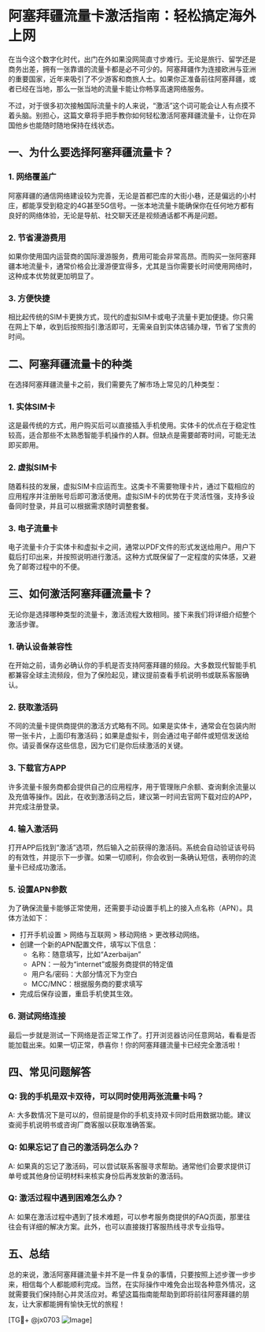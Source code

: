 # 阿塞拜疆流量卡激活指南：轻松搞定海外上网

在当今这个数字化时代，出门在外如果没网简直寸步难行。无论是旅行、留学还是商务出差，拥有一张靠谱的流量卡都是必不可少的。阿塞拜疆作为连接欧洲与亚洲的重要国家，近年来吸引了不少游客和商旅人士。如果你正准备前往阿塞拜疆，或者已经在当地，那么一张当地的流量卡能让你畅享高速网络服务。

不过，对于很多初次接触国际流量卡的人来说，“激活”这个词可能会让人有点摸不着头脑。别担心，这篇文章将手把手教你如何轻松激活阿塞拜疆流量卡，让你在异国他乡也能随时随地保持在线状态。

## 一、为什么要选择阿塞拜疆流量卡？

### 1. 网络覆盖广
阿塞拜疆的通信网络建设较为完善，无论是首都巴库的大街小巷，还是偏远的小村庄，都能享受到稳定的4G甚至5G信号。一张本地流量卡能确保你在任何地方都有良好的网络体验，无论是导航、社交聊天还是视频通话都不再是问题。

### 2. 节省漫游费用
如果你使用国内运营商的国际漫游服务，费用可能会非常高昂。而购买一张阿塞拜疆本地流量卡，通常价格会比漫游便宜得多，尤其是当你需要长时间使用网络时，这种成本优势就更加明显了。

### 3. 方便快捷
相比起传统的SIM卡更换方式，现代的虚拟SIM卡或电子流量卡更加便捷。你只需在网上下单，收到后按照指引激活即可，无需亲自到实体店铺办理，节省了宝贵的时间。

## 二、阿塞拜疆流量卡的种类

在选择阿塞拜疆流量卡之前，我们需要先了解市场上常见的几种类型：

### 1. 实体SIM卡
这是最传统的方式，用户购买后可以直接插入手机使用。实体卡的优点在于稳定性较高，适合那些不太熟悉智能手机操作的人群。但缺点是需要邮寄时间，可能无法即买即用。

### 2. 虚拟SIM卡
随着科技的发展，虚拟SIM卡应运而生。这类卡不需要物理卡片，通过下载相应的应用程序并注册账号后即可激活使用。虚拟SIM卡的优势在于灵活性强，支持多设备同时登录，并且可以根据需求随时调整套餐。

### 3. 电子流量卡
电子流量卡介于实体卡和虚拟卡之间，通常以PDF文件的形式发送给用户。用户下载后打印出来，并按照说明进行激活。这种方式既保留了一定程度的实体感，又避免了邮寄过程中的不便。

## 三、如何激活阿塞拜疆流量卡？

无论你是选择哪种类型的流量卡，激活流程大致相同。接下来我们将详细介绍整个激活步骤。

### 1. 确认设备兼容性
在开始之前，请务必确认你的手机是否支持阿塞拜疆的频段。大多数现代智能手机都兼容全球主流频段，但为了保险起见，建议提前查看手机说明书或联系客服确认。

### 2. 获取激活码
不同的流量卡提供商提供的激活方式略有不同。如果是实体卡，通常会在包装内附带一张卡片，上面印有激活码；如果是虚拟卡，则会通过电子邮件或短信发送给你。请妥善保存这些信息，因为它们是你后续激活的关键。

### 3. 下载官方APP
许多流量卡服务商都会提供自己的应用程序，用于管理账户余额、查询剩余流量以及充值等操作。因此，在收到激活码之后，建议第一时间去官网下载对应的APP，并完成注册登录。

### 4. 输入激活码
打开APP后找到“激活”选项，然后输入之前获得的激活码。系统会自动验证该号码的有效性，并提示下一步骤。如果一切顺利，你会收到一条确认短信，表明你的流量卡已经成功激活。

### 5. 设置APN参数
为了确保流量卡能够正常使用，还需要手动设置手机上的接入点名称（APN）。具体方法如下：
   - 打开手机设置 > 网络与互联网 > 移动网络 > 更改移动网络。
   - 创建一个新的APN配置文件，填写以下信息：
     - 名称：随意填写，比如“Azerbaijan”
     - APN：一般为“internet”或服务商提供的特定值
     - 用户名/密码：大部分情况下为空白
     - MCC/MNC：根据服务商的要求填写
   - 完成后保存设置，重启手机使其生效。

### 6. 测试网络连接
最后一步就是测试一下网络是否正常工作了。打开浏览器访问任意网站，看看是否能加载出来。如果一切正常，恭喜你！你的阿塞拜疆流量卡已经完全激活啦！

## 四、常见问题解答

### Q: 我的手机是双卡双待，可以同时使用两张流量卡吗？
A: 大多数情况下是可以的，但前提是你的手机支持双卡同时启用数据功能。建议查阅手机说明书或咨询厂商客服以获取准确答案。

### Q: 如果忘记了自己的激活码怎么办？
A: 如果真的忘记了激活码，可以尝试联系客服寻求帮助。通常他们会要求提供订单号或其他身份证明材料来核实身份后再发放新的激活码。

### Q: 激活过程中遇到困难怎么办？
A: 如果在激活过程中遇到了技术难题，可以参考服务商提供的FAQ页面，那里往往会有详细的解决方案。此外，也可以直接拨打客服热线寻求专业指导。

## 五、总结

总的来说，激活阿塞拜疆流量卡并不是一件复杂的事情，只要按照上述步骤一步步来，相信每个人都能顺利完成。当然，在实际操作中难免会出现各种意外情况，这就需要我们保持耐心并灵活应对。希望这篇指南能帮助到即将前往阿塞拜疆的朋友，让大家都能拥有愉快无忧的旅程！

[TG💪+ @jx0703 ![Image](https://github.com/user-attachments/assets/dbca1d08-cadb-493c-b0ec-ad6f7a83f270)]